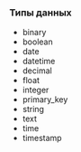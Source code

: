 ### Типы данных
* binary
* boolean
* date
* datetime
* decimal
* float
* integer
* primary_key
* string
* text
* time
* timestamp
